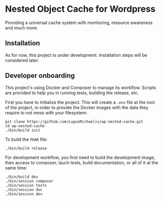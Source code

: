 # Nested Object Cache for Wordpress

Providing a universal cache system with monitoring, resource awareness and much more.

## Installation

As for now, this project is under development. Installation steps will be considered
later.

## Developer onboarding

This project's using Docker and Composer to manage its workflow. Scripts are provided to
help you in running tests, building the release, etc.

First you have to initialize the project. This will create a `.env` file at the root of
the project, in order to provide the Docker images with the data they require to not mess
with your filesystem:


```
git clone https://github.com/LupusMichaelis/wp-nested-cache.git
cd wp-nested-cache
./bin/build init

```

To build the `PHAR` file:

```
./bin/build release
```

For development workflow, you first need to build the development image, then access to
composer, lauch tests, build documentation, or all of it at the same time:

```
./bin/build dev
./bin/session composer
./bin/session tests
./bin/session doc
./bin/session dev
```
